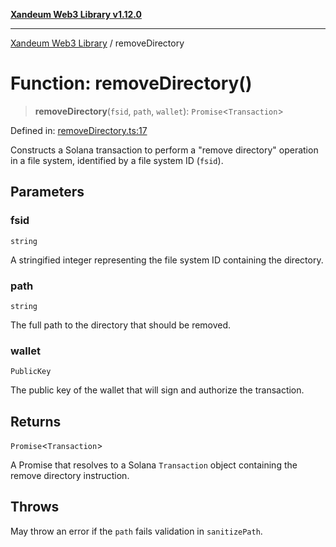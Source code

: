 [**Xandeum Web3 Library v1.12.0**](../README.md)

***

[Xandeum Web3 Library](../globals.md) / removeDirectory

# Function: removeDirectory()

> **removeDirectory**(`fsid`, `path`, `wallet`): `Promise`\<`Transaction`\>

Defined in: [removeDirectory.ts:17](https://github.com/Xandeum/test_web3/blob/main/src/removeDirectory.ts#L17)

Constructs a Solana transaction to perform a "remove directory" operation
in a  file system, identified by a file system ID (`fsid`).

## Parameters

### fsid

`string`

A stringified integer representing the file system ID containing the directory.

### path

`string`

The full path to the directory that should be removed.

### wallet

`PublicKey`

The public key of the wallet that will sign and authorize the transaction.

## Returns

`Promise`\<`Transaction`\>

A Promise that resolves to a Solana `Transaction` object containing the remove directory instruction.

## Throws

May throw an error if the `path` fails validation in `sanitizePath`.
